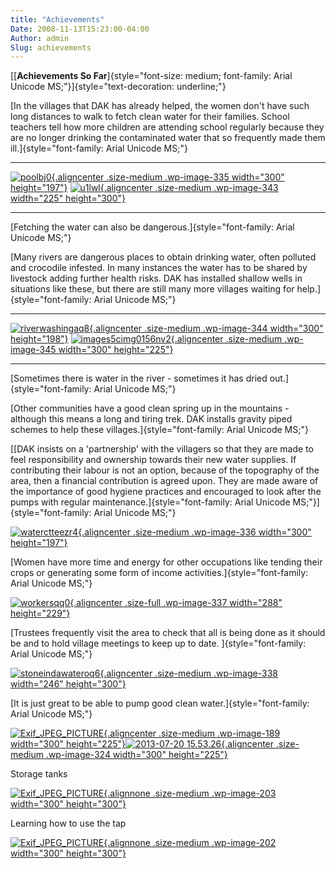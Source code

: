 ```yaml
---
title: "Achievements"
Date: 2008-11-13T15:23:00-04:00
Author: admin
Slug: achievements
---
```


[[**Achievements So Far**]{style="font-size: medium; font-family: Arial Unicode MS;"}]{style="text-decoration: underline;"}

[In the villages that DAK has already helped, the women don't have such long distances to walk to fetch clean water for their families. School teachers tell how more children are attending school regularly because they are no longer drinking the contaminated water that so frequently made them ill.]{style="font-family: Arial Unicode MS;"}

------------------------------------------------------------------------------------------------------------------------------------------------------------------------------------------------------------------ ------------------------------------------------------------------------------------------------------------------------------------------------------------------------------------------------------------
[![poolbj0](http://167.99.46.106/wp-content/uploads/2008/11/poolbj0-300x197.jpg){.aligncenter .size-medium .wp-image-335 width="300" height="197"}](http://167.99.46.106/wp-content/uploads/2008/11/poolbj0.jpg) [![u1lwl](http://167.99.46.106/wp-content/uploads/2008/11/u1lwl-225x300.jpg){.aligncenter .size-medium .wp-image-343 width="225" height="300"}](http://167.99.46.106/wp-content/uploads/2008/11/u1lwl.jpg)
------------------------------------------------------------------------------------------------------------------------------------------------------------------------------------------------------------------ ------------------------------------------------------------------------------------------------------------------------------------------------------------------------------------------------------------

[Fetching the water can also be dangerous.]{style="font-family: Arial Unicode MS;"}

[Many rivers are dangerous places to obtain drinking water, often polluted and crocodile infested. In many instances the water has to be shared by livestock adding further health risks. DAK has installed shallow wells in situations like these, but there are still many more villages waiting for help.]{style="font-family: Arial Unicode MS;"}

------------------------------------------------------------------------------------------------------------------------------------------------------------------------------------------------------------------------------------------ ---------------------------------------------------------------------------------------------------------------------------------------------------------------------------------------------------------------------------------------------------
[![riverwashingaq8](http://167.99.46.106/wp-content/uploads/2008/11/riverwashingaq8-300x198.jpg){.aligncenter .size-medium .wp-image-344 width="300" height="198"}](http://167.99.46.106/wp-content/uploads/2008/11/riverwashingaq8.jpg) [![images5cimg0156nv2](http://167.99.46.106/wp-content/uploads/2008/11/images5cimg0156nv2-300x225.jpg){.aligncenter .size-medium .wp-image-345 width="300" height="225"}](http://167.99.46.106/wp-content/uploads/2008/11/images5cimg0156nv2.jpg)
------------------------------------------------------------------------------------------------------------------------------------------------------------------------------------------------------------------------------------------ ---------------------------------------------------------------------------------------------------------------------------------------------------------------------------------------------------------------------------------------------------

[Sometimes there is water in the river - sometimes it has dried out.]{style="font-family: Arial Unicode MS;"}

[Other communities have a good clean spring up in the mountains - although this means a long and tiring trek. DAK installs gravity piped schemes to help these villages.]{style="font-family: Arial Unicode MS;"}

[[DAK insists on a 'partnership' with the villagers so that they are made to feel responsibility and ownership towards their new water supplies. If contributing their labour is not an option, because of the topography of the area, then a financial contribution is agreed upon. They are made aware of the importance of good hygiene practices and encouraged to look after the pumps with regular maintenance.]{style="font-family: Arial Unicode MS;"}]{style="font-family: Arial Unicode MS;"}

[![waterctteezr4](http://167.99.46.106/wp-content/uploads/2008/11/waterctteezr4-300x197.jpg){.aligncenter .size-medium .wp-image-336 width="300" height="197"}](http://167.99.46.106/wp-content/uploads/2008/11/waterctteezr4.jpg)

[Women have more time and energy for other occupations like tending their crops or generating some form of income activities.]{style="font-family: Arial Unicode MS;"}

[![workersqq0](http://167.99.46.106/wp-content/uploads/2008/11/workersqq0.jpg){.aligncenter .size-full .wp-image-337 width="288" height="229"}](http://167.99.46.106/wp-content/uploads/2008/11/workersqq0.jpg)

[Trustees frequently visit the area to check that all is being done as it should be and to hold village meetings to keep up to date. ]{style="font-family: Arial Unicode MS;"}

[![stoneindawateroq6](http://167.99.46.106/wp-content/uploads/2008/11/stoneindawateroq6-246x300.jpg){.aligncenter .size-medium .wp-image-338 width="246" height="300"}](http://167.99.46.106/wp-content/uploads/2008/11/stoneindawateroq6.jpg)

[It is just great to be able to pump good clean water.]{style="font-family: Arial Unicode MS;"}

[![Exif_JPEG_PICTURE](http://167.99.46.106/wp-content/uploads/2010/01/RIMG0144-300x225.jpg){.aligncenter .size-medium .wp-image-189 width="300" height="225"}](http://167.99.46.106/wp-content/uploads/2010/01/RIMG0144.jpg)[![2013-07-20 15.53.26](http://167.99.46.106/wp-content/uploads/2013/10/2013-07-20-15.53.26-300x225.jpg){.aligncenter .size-medium .wp-image-324 width="300" height="225"}](http://167.99.46.106/wp-content/uploads/2013/10/2013-07-20-15.53.26.jpg)

Storage tanks

[![](http://167.99.46.106/wp-content/uploads/2011/08/RIMG0027-300x300.jpg "Exif_JPEG_PICTURE"){.alignnone .size-medium .wp-image-203 width="300" height="300"}](http://167.99.46.106/wp-content/uploads/2011/08/RIMG0027.jpeg)

Learning how to use the tap

[![](http://167.99.46.106/wp-content/uploads/2011/08/Korogwe-JanFeb-2011-029-300x300.jpg "Exif_JPEG_PICTURE"){.alignnone .size-medium .wp-image-202 width="300" height="300"}](http://167.99.46.106/wp-content/uploads/2011/08/Korogwe-JanFeb-2011-029.jpeg)
